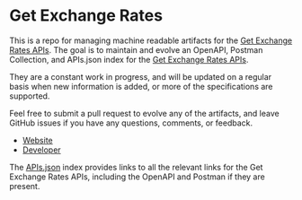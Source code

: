 # Get Exchange RatesThis is a repo for managing machine readable artifacts for the [Get Exchange Rates APIs](http://www.getexchangerates.com/api/). The goal is to maintain and evolve an OpenAPI, Postman Collection, and APIs.json index for the [Get Exchange Rates APIs](http://www.getexchangerates.com/api/).They are a constant work in progress, and will be updated on a regular basis when new information is added, or more of the specifications are supported.Feel free to submit a pull request to evolve any of the artifacts, and leave GitHub issues if you have any questions, comments, or feedback.- [Website](http://www.getexchangerates.com/api/)- [Developer](http://www.getexchangerates.com/api/)The [APIs.json](https://github.com/api-evangelist/get-exchange-rates/blob/master/apis.json) index provides links to all the relevant links for the Get Exchange Rates APIs, including the OpenAPI and Postman if they are present.